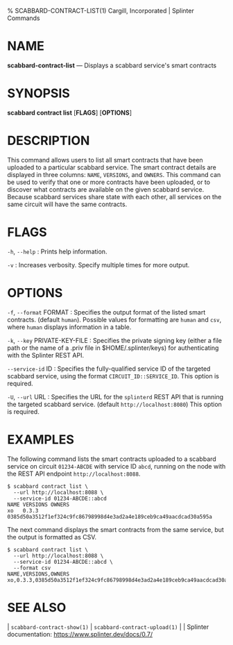 % SCABBARD-CONTRACT-LIST(1) Cargill, Incorporated | Splinter Commands
<!--
  Copyright 2018-2021 Cargill Incorporated
  Licensed under Creative Commons Attribution 4.0 International License
  https://creativecommons.org/licenses/by/4.0/
-->

NAME
====

**scabbard-contract-list** — Displays a scabbard service's smart contracts

SYNOPSIS
========

**scabbard contract list** \[**FLAGS**\] \[**OPTIONS**\]

DESCRIPTION
===========
This command allows users to list all smart contracts that have been uploaded to
a particular scabbard service. The smart contract details are displayed in three
columns: `NAME`, `VERSIONS`, and `OWNERS`. This command can be used to verify
that one or more contracts have been uploaded, or to discover what contracts are
available on the given scabbard service. Because scabbard services share state
with each other, all services on the same circuit will have the same contracts.

FLAGS
=====
`-h`, `--help`
: Prints help information.

`-v`
: Increases verbosity. Specify multiple times for more output.

OPTIONS
=======
`-f`, `--format` FORMAT
: Specifies the output format of the listed smart contracts. (default `human`).
  Possible values for formatting are `human` and `csv`, where `human` displays
  information in a table.

`-k`, `--key` PRIVATE-KEY-FILE
: Specifies the private signing key (either a file path or the name of a
  .priv file in $HOME/.splinter/keys) for authenticating with the Splinter REST
  API.

`--service-id` ID
: Specifies the fully-qualified service ID of the targeted scabbard service,
  using the format `CIRCUIT_ID::SERVICE_ID`. This option is required.

`-U`, `--url` URL
: Specifies the URL for the `splinterd` REST API that is running the targeted
  scabbard service. (default `http://localhost:8080`) This option is required.

EXAMPLES
========
The following command lists the smart contracts uploaded to a scabbard service
on circuit `01234-ABCDE` with service ID `abcd`, running on the node with the
REST API endpoint `http://localhost:8088`.

```
$ scabbard contract list \
  --url http://localhost:8088 \
  --service-id 01234-ABCDE::abcd
NAME VERSIONS OWNERS
xo   0.3.3    0385d50a3512f1ef324c9fc86798998d4e3ad2a4e189ceb9ca49aacdcad30a595a
```

The next command displays the smart contracts from the same service, but
the output is formatted as CSV.

```
$ scabbard contract list \
  --url http://localhost:8088 \
  --service-id 01234-ABCDE::abcd \
  --format csv
NAME,VERSIONS,OWNERS
xo,0.3.3,0385d50a3512f1ef324c9fc86798998d4e3ad2a4e189ceb9ca49aacdcad30a595a
```

SEE ALSO
========
| `scabbard-contract-show(1)`
| `scabbard-contract-upload(1)`
|
| Splinter documentation: https://www.splinter.dev/docs/0.7/
